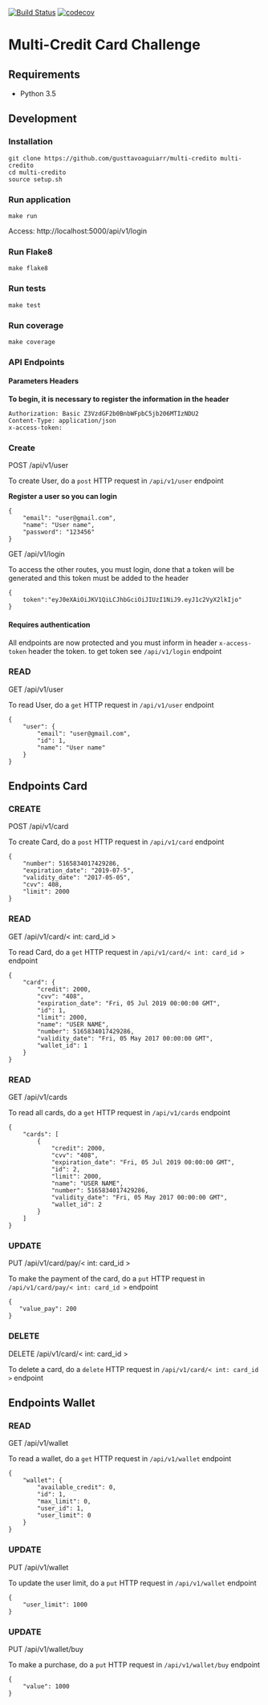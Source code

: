 [![Build Status](https://travis-ci.org/gusttavoaguiarr/multi-credito.svg?branch=master)](https://travis-ci.org/gusttavoaguiarr/multi-credito)       [![codecov](https://codecov.io/gh/gusttavoaguiarr/multi-credito/branch/master/graph/badge.svg)](https://codecov.io/gh/gusttavoaguiarr/multi-credito)

# Multi-Credit Card Challenge

## Requirements
* Python 3.5

## Development

### Installation

```
git clone https://github.com/gusttavoaguiarr/multi-credito multi-credito
cd multi-credito
source setup.sh
```

### Run application
```
make run
```

Access: http://localhost:5000/api/v1/login

### Run Flake8
```
make flake8
```

### Run tests
```
make test
```

### Run coverage
```
make coverage
```

### API Endpoints

#### Parameters Headers

**To begin, it is necessary to register the information in the header**

```
Authorization: Basic Z3VzdGF2b0BnbWFpbC5jb206MTIzNDU2
Content-Type: application/json
x-access-token:
```

### Create
POST /api/v1/user

To create User, do a `post` HTTP request in `/api/v1/user` endpoint

**Register a user so you can login**

```
{
    "email": "user@gmail.com",
    "name": "User name",
    "password": "123456"
}
```

GET /api/v1/login

To access the other routes, you must login, done that a token will be generated and this token must be added to the header

```
{
    token":"eyJ0eXAiOiJKV1QiLCJhbGciOiJIUzI1NiJ9.eyJ1c2VyX2lkIjo"
}
```

#### Requires authentication

All endpoints are now protected and you must inform in header `x-access-token` header the token. to get token see `/api/v1/login` endpoint

### READ
GET /api/v1/user

To read User, do a `get` HTTP request in `/api/v1/user` endpoint

```
{
    "user": {
        "email": "user@gmail.com",
        "id": 1,
        "name": "User name"
    }
}
```
## Endpoints Card

### CREATE
POST /api/v1/card

To create Card, do a `post` HTTP request in `/api/v1/card` endpoint

```
{
    "number": 5165834017429286,
    "expiration_date": "2019-07-5",
    "validity_date": "2017-05-05",
    "cvv": 408,
    "limit": 2000
}
```

### READ
GET /api/v1/card/< int: card_id >

To read Card, do a `get` HTTP request in `/api/v1/card/< int: card_id >` endpoint

```
{
    "card": {
        "credit": 2000,
        "cvv": "408",
        "expiration_date": "Fri, 05 Jul 2019 00:00:00 GMT",
        "id": 1,
        "limit": 2000,
        "name": "USER NAME",
        "number": 5165834017429286,
        "validity_date": "Fri, 05 May 2017 00:00:00 GMT",
        "wallet_id": 1
    }
}
```

### READ
GET /api/v1/cards

To read all cards, do a `get` HTTP request in `/api/v1/cards` endpoint

```
{
    "cards": [
        {
            "credit": 2000,
            "cvv": "408",
            "expiration_date": "Fri, 05 Jul 2019 00:00:00 GMT",
            "id": 2,
            "limit": 2000,
            "name": "USER NAME",
            "number": 5165834017429286,
            "validity_date": "Fri, 05 May 2017 00:00:00 GMT",
            "wallet_id": 2
        }
    ]
}
```

### UPDATE
PUT /api/v1/card/pay/< int: card_id >

To make the payment of the card, do a `put` HTTP request in `/api/v1/card/pay/< int: card_id >` endpoint

```
{
   "value_pay": 200
}
```

### DELETE
DELETE /api/v1/card/< int: card_id >

To delete a card, do a `delete` HTTP request in `/api/v1/card/< int: card_id >` endpoint

## Endpoints Wallet

### READ
GET /api/v1/wallet

To read a wallet, do a `get` HTTP request in `/api/v1/wallet` endpoint

```
{
    "wallet": {
        "available_credit": 0,
        "id": 1,
        "max_limit": 0,
        "user_id": 1,
        "user_limit": 0
    }
}
```

### UPDATE
PUT /api/v1/wallet

To update the user limit, do a `put` HTTP request in `/api/v1/wallet` endpoint

```
{
    "user_limit": 1000
}
```

### UPDATE
PUT /api/v1/wallet/buy

To make a purchase, do a `put` HTTP request in `/api/v1/wallet/buy` endpoint

```
{
    "value": 1000
}
```

